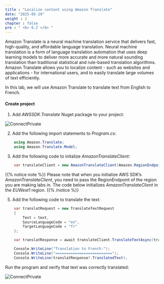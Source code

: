 ```yaml
---
title : "Localize content using Amazon Translate"
date: "2025-05-29"
weight : 2
chapter : false
pre : " <b> 6.2 </b> "
---
```



Amazon Translate is a neural machine translation service that delivers fast, high-quality, and affordable language translation. Neural machine translation is a form of language translation automation that uses deep learning models to deliver more accurate and more natural sounding translation than traditional statistical and rule-based translation algorithms. Amazon Translate allows you to localize content - such as websites and applications - for international users, and to easily translate large volumes of text efficiently.

In this lab, we will use Amazon Translate to translate text from English to French.

#### Create project

1. Add *AWSSDK.Translate* Nuget package to your project:

![ConnectPrivate](../../images/6-Adding-innovation/6.7.png)

2. Add the following import statements to *Program.cs*:

```csharp
    using Amazon.Translate;
    using Amazon.Translate.Model;
```

3. Add the following code to initalize *AmazonTranslateClient*:

```csharp
    var translateClient = new AmazonTranslateClient(Amazon.RegionEndpoint.EUWest1);
```

{{% notice note %}}
Please note that when you initialize AWS SDK’s *AmazonTranslateClient*, you need to pass the RegionEndpoint of the region you are making labs in. The code below initializes *AmazonTranslateClient* in the *EUWest1* region.
{{% /notice %}}

5. Add the following code to translate the text:

```csharp
    var translatRequest = new TranslateTextRequest
    {
        Text = text,
        SourceLanguageCode = "en",
        TargetLanguageCode = "fr"
    };

    var translatResponse = await translateClient.TranslateTextAsync(translatRequest);

    Console.WriteLine("Translation to French:");
    Console.WriteLine("==========================");
    Console.WriteLine(translatResponse?.TranslatedText);
```

Run the program and verify that text was correctly translated:

![ConnectPrivate](../../images/6-Adding-innovation/6.8.png)